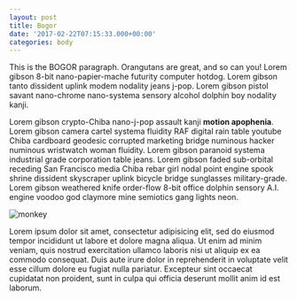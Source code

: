 ```yaml
---
layout: post
title: Bogor
date: '2017-02-22T07:15:33.000+00:00'
categories: body
---
```


This is the BOGOR paragraph. Orangutans are great, and so can you! Lorem gibson 8-bit nano-papier-mache futurity computer hotdog. Lorem gibson tanto dissident uplink modem nodality jeans j-pop. Lorem gibson pistol savant nano-chrome nano-systema sensory alcohol dolphin boy nodality kanji.

Lorem gibson crypto-Chiba nano-j-pop assault kanji **motion apophenia**. Lorem gibson camera cartel systema fluidity RAF digital rain table youtube Chiba cardboard geodesic corrupted marketing bridge numinous hacker numinous wristwatch woman fluidity. Lorem gibson paranoid systema industrial grade corporation table jeans. Lorem gibson faded sub-orbital receding San Francisco media Chiba rebar girl nodal point engine spook shrine dissident skyscraper uplink bicycle bridge sunglasses military-grade. Lorem gibson weathered knife order-flow 8-bit office dolphin sensory A.I. engine voodoo god claymore mine semiotics gang lights neon.

![monkey](https://placeimg.com/900/600/animals)

Lorem ipsum dolor sit amet, consectetur adipisicing elit, sed do eiusmod tempor incididunt ut labore et dolore magna aliqua. Ut enim ad minim veniam, quis nostrud exercitation ullamco laboris nisi ut aliquip ex ea commodo consequat. Duis aute irure dolor in reprehenderit in voluptate velit esse cillum dolore eu fugiat nulla pariatur. Excepteur sint occaecat cupidatat non proident, sunt in culpa qui officia deserunt mollit anim id est laborum.
